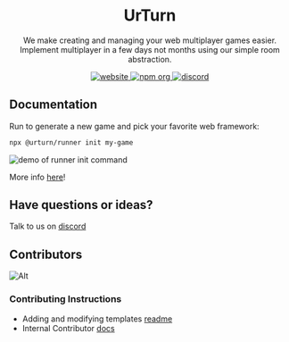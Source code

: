 <h1 align="center">
UrTurn
</h1>

<p align="center">We make creating and managing your web multiplayer games easier. Implement multiplayer in a few days not months using our simple room abstraction.</p>

<p align="center">
  <a href="https://www.urturn.app">
    <img alt="website" src="https://img.shields.io/website-up-down-green-red/https/urturn.app.svg"/>
  </a>
  <a href="https://www.npmjs.com/org/urturn">
    <img alt="npm org" src="https://img.shields.io/badge/npm-urturn-green.svg"/>
  </a>
  <a href="https://discord.gg/myWacjdb5S">
    <img alt="discord" src="https://badgen.net/badge/icon/discord?icon=discord&label"/>
  </a>
</p>

## Documentation

Run to generate a new game and pick your favorite web framework:

```bash
npx @urturn/runner init my-game
```

![demo of runner init command](./docs/static/img/runner-init.svg.svg)

More info [here](https://docs.urturn.app/)!

## Have questions or ideas?

Talk to us on [discord](https://discord.gg/myWacjdb5S)

## Contributors

![Alt](https://repobeats.axiom.co/api/embed/1d535cc9b3dda15020410a5fa918edab884816d5.svg)

### Contributing Instructions

- Adding and modifying templates [readme](templates/README.md)
- Internal Contributor [docs](https://docs.google.com/document/d/1C5VCiNZEYpNmNItgmS53FOrZrA--SPJt-oCrYwC_kEU/edit?usp=sharing)
